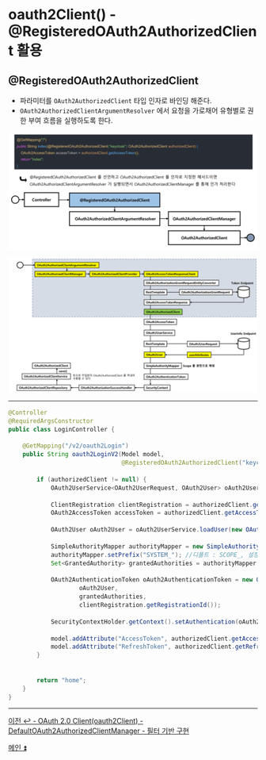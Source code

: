# oauth2Client() - @RegisteredOAuth2AuthorizedClient 활용

## @RegisteredOAuth2AuthorizedClient

- 파라미터를 `OAuth2AuthorizedClient` 타입 인자로 바인딩 해준다.
- `OAuth2AuthorizedClientArgumentResolver` 에서 요청을 가로채어 유형별로 권한 부여 흐름을 실행하도록 한다.

![img_22.png](image/img_22.png)

![img_23.png](image/img_23.png)

---

```java
@Controller
@RequiredArgsConstructor
public class LoginController {

    @GetMapping("/v2/oauth2Login")
    public String oauth2LoginV2(Model model,
                                @RegisteredOAuth2AuthorizedClient("keycloak") OAuth2AuthorizedClient authorizedClient) {

        if (authorizedClient != null) {
            OAuth2UserService<OAuth2UserRequest, OAuth2User> oAuth2UserService = new DefaultOAuth2UserService();

            ClientRegistration clientRegistration = authorizedClient.getClientRegistration();
            OAuth2AccessToken accessToken = authorizedClient.getAccessToken();

            OAuth2User oAuth2User = oAuth2UserService.loadUser(new OAuth2UserRequest(clientRegistration, accessToken));

            SimpleAuthorityMapper authorityMapper = new SimpleAuthorityMapper();
            authorityMapper.setPrefix("SYSTEM_"); //디폴트 : SCOPE_, 설정 후 : SYSTEM_SCOPE_*
            Set<GrantedAuthority> grantedAuthorities = authorityMapper.mapAuthorities(oAuth2User.getAuthorities());

            OAuth2AuthenticationToken oAuth2AuthenticationToken = new OAuth2AuthenticationToken(
                    oAuth2User,
                    grantedAuthorities,
                    clientRegistration.getRegistrationId());

            SecurityContextHolder.getContext().setAuthentication(oAuth2AuthenticationToken);

            model.addAttribute("AccessToken", authorizedClient.getAccessToken().getTokenValue());
            model.addAttribute("RefreshToken", authorizedClient.getRefreshToken().getTokenValue());
        }


        return "home";
    }
}
```
---

[이전 ↩️ - OAuth 2.0 Client(oauth2Client) - DefaultOAuth2AuthorizedClientManager - 필터 기반 구현](https://github.com/genesis12345678/TIL/blob/main/Spring/security/oauth/OAuth2Client/Filter.md)

[메인 ⏫](https://github.com/genesis12345678/TIL/blob/main/Spring/security/oauth/main.md)